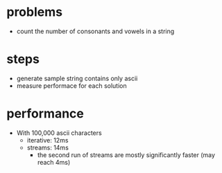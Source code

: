 # problems
- count the number of consonants and vowels in a string
# steps
- generate sample string contains only ascii
- measure performace for each solution
# performance
- With 100,000 ascii characters
  - iterative: 12ms
  - streams: 14ms
    - the second run of streams are mostly significantly faster (may reach 4ms)
